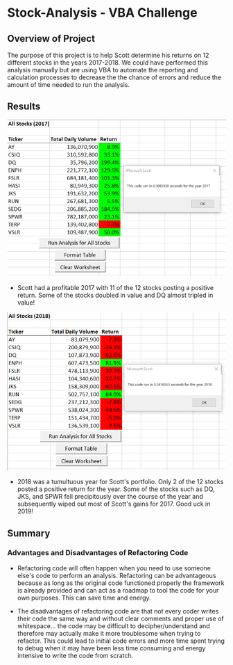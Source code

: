 # Stock-Analysis - VBA Challenge

## Overview of Project
The purpose of this project is to help Scott determine his returns on 12 different stocks in the years 2017-2018. We could have performed this analysis manually but are using VBA to automate the reporting and calculation processes to decrease the the chance of errors and reduce the amount of time needed to run the analysis.

## Results

![VBA Challenge 2017](https://github.com/boborodono/stock-analysis/blob/main/Resources/VBA_Challenge_2017.png)

- Scott had a profitable 2017 with 11 of the 12 stocks posting a positive return. Some of the stocks doubled in value and DQ almost tripled in value!

![VBA Challenge 2018](https://github.com/boborodono/stock-analysis/blob/main/Resources/VBA_Challenge_2018.png)

- 2018 was a tumultuous year for Scott's portfolio. Only 2 of the 12 stocks posted a positive return for the year. Some of the stocks such as DQ, JKS, and SPWR fell precipitously over the course of the year and subsequently wiped out most of Scott's gains for 2017. Good uck in 2019!

## Summary

### Advantages and Disadvantages of Refactoring Code

- Refactoring code will often happen when you need to use someone else's code to perform an analysis. Refactoring can be advantageous because as long as the original code functioned properly the framework is already provided and can act as a roadmap to tool the code for your own purposes. This can save time and energy.

- The disadvantages of refactoring code are that not every coder writes their code the same way and without clear comments and proper use of whitespace... the code may be difficult to decipher/understand and therefore may actually make it more troublesome when trying to refactor. This could lead to initial code errors and more time spent trying to debug when it may have been less time consuming and energy intensive to write the code from scratch.
